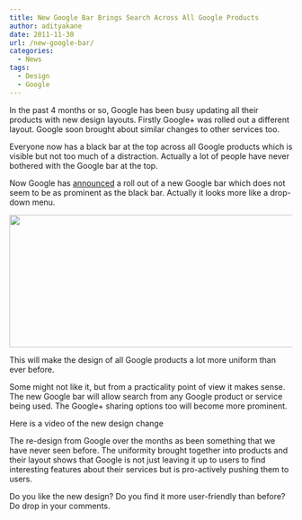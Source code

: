 ```yaml
---
title: New Google Bar Brings Search Across All Google Products
author: adityakane
date: 2011-11-30
url: /new-google-bar/
categories:
  - News
tags:
  - Design
  - Google
---
```

In the past 4 months or so, Google has been busy updating all their products with new design layouts. Firstly Google+ was rolled out a different layout. Google soon brought about similar changes to other services too.

Everyone now has a black bar at the top across all Google products which is visible but not too much of a distraction. Actually a lot of people have never bothered with the Google bar at the top.

Now Google has <a href="http://googleblog.blogspot.com/2011/11/next-stage-in-our-redesign.html" onclick="_gaq.push(['_trackEvent', 'outbound-article', 'http://googleblog.blogspot.com/2011/11/next-stage-in-our-redesign.html', 'announced']);" title="Google Blog">announced</a> a roll out of a new Google bar which does not seem to be as prominent as the black bar. Actually it looks more like a drop-down menu.

<a href="http://devilsworkshop.org/new-google-bar/google_bar_old_new/" rel="attachment wp-att-48182"><img class="size-full wp-image-48182 alignnone" title="Google_Bar_Old_New" src="http://cdn.devilsworkshop.org/files/2011/11/Google_Bar_Old_New.png" alt="" width="550" height="236" /></a>

This will make the design of all Google products a lot more uniform than ever before.

Some might not like it, but from a practicality point of view it makes sense. The new Google bar will allow search from any Google product or service being used. The Google+ sharing options too will become more prominent.

Here is a video of the new design change  


The re-design from Google over the months as been something that we have never seen before. The uniformity brought together into products and their layout shows that Google is not just leaving it up to users to find interesting features about their services but is pro-actively pushing them to users.

Do you like the new design? Do you find it more user-friendly than before? Do drop in your comments.
